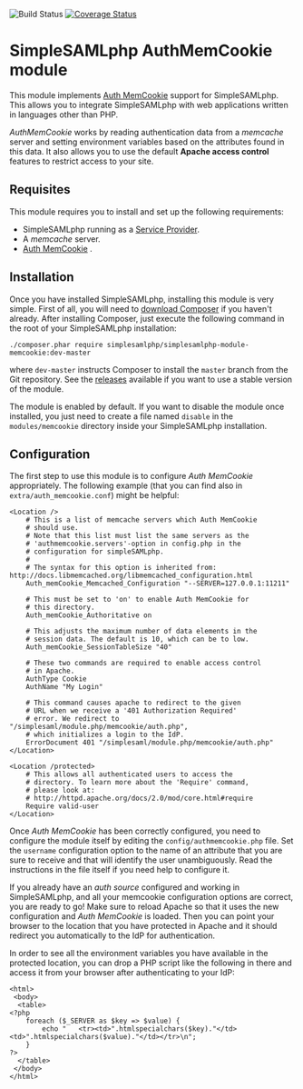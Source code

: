 ![Build Status](https://github.com/simplesamlphp/simplesamlphp-module-memcookie/workflows/CI/badge.svg?branch=master)
[![Coverage Status](https://codecov.io/gh/simplesamlphp/simplesamlphp-module-memcookie/branch/master/graph/badge.svg)](https://codecov.io/gh/simplesamlphp/simplesamlphp-module-memcookie)

SimpleSAMLphp AuthMemCookie module
==================================

This module implements [Auth MemCookie](https://zenprojects.github.io/Apache-Authmemcookie-Module/) support for SimpleSAMLphp. This allows
you to integrate SimpleSAMLphp with web applications written in languages other than PHP.

*AuthMemCookie* works by reading authentication data from a *memcache* server and setting environment variables based on
the attributes found in this data. It also allows you to use the default **Apache access control** features to restrict
access to your site.

Requisites
----------

This module requires you to install and set up the following requirements:

* SimpleSAMLphp running as a [Service Provider](https://simplesamlphp.org/docs/stable/simplesamlphp-sp).
* A *memcache* server.
* [Auth MemCookie](https://zenprojects.github.io/Apache-Authmemcookie-Module/) .

Installation
------------

Once you have installed SimpleSAMLphp, installing this module is very simple. First of all, you will need to [download
Composer](https://getcomposer.org/) if you haven't already. After installing Composer, just execute the following
command in the root of your SimpleSAMLphp installation:

```
./composer.phar require simplesamlphp/simplesamlphp-module-memcookie:dev-master
```

where `dev-master` instructs Composer to install the `master` branch from the Git repository. See the
[releases](https://github.com/simplesamlphp/simplesamlphp-module-memcookie/releases) available if you want to use a
stable version of the module.

The module is enabled by default. If you want to disable the module once installed, you just need to create a file named
`disable` in the `modules/memcookie` directory inside your SimpleSAMLphp installation.

Configuration
-------------

The first step to use this module is to configure *Auth MemCookie* appropriately. The following example (that you can
find also in `extra/auth_memcookie.conf`) might be helpful:

```
<Location />
    # This is a list of memcache servers which Auth MemCookie
    # should use. 
    # Note that this list must list the same servers as the
    # 'authmemcookie.servers'-option in config.php in the
    # configuration for simpleSAMLphp.
    #
    # The syntax for this option is inherited from: http://docs.libmemcached.org/libmemcached_configuration.html 
    Auth_memCookie_Memcached_Configuration "--SERVER=127.0.0.1:11211"

    # This must be set to 'on' to enable Auth MemCookie for
    # this directory.
    Auth_memCookie_Authoritative on

    # This adjusts the maximum number of data elements in the
    # session data. The default is 10, which can be to low.
    Auth_memCookie_SessionTableSize "40"

    # These two commands are required to enable access control
    # in Apache.
    AuthType Cookie
    AuthName "My Login"

    # This command causes apache to redirect to the given
    # URL when we receive a '401 Authorization Required'
    # error. We redirect to "/simplesaml/module.php/memcookie/auth.php",
    # which initializes a login to the IdP.
    ErrorDocument 401 "/simplesaml/module.php/memcookie/auth.php"
</Location>

<Location /protected>
    # This allows all authenticated users to access the
    # directory. To learn more about the 'Require' command,
    # please look at:
    # http://httpd.apache.org/docs/2.0/mod/core.html#require
    Require valid-user
</Location>
```

Once *Auth MemCookie* has been correctly configured, you need to configure the module itself by editing the
`config/authmemcookie.php` file. Set the `username` configuration option to the name of an attribute that you are sure
to receive and that will identify the user unambiguously. Read the instructions in the file itself if you need help to
configure it.

If you already have an *auth source* configured and working in SimpleSAMLphp, and all your memcookie configuration
options are correct, you are ready to go! Make sure to reload Apache so that it uses the new configuration and *Auth
MemCookie* is loaded. Then you can point your browser to the location that you have protected in Apache and it should
redirect you automatically to the IdP for authentication.

In order to see all the environment variables you have available in the protected location, you can drop a PHP script
like the following in there and access it from your browser after authenticating to your IdP:

```
<html>
 <body>
  <table>
<?php
    foreach ($_SERVER as $key => $value) {
        echo "   <tr><td>".htmlspecialchars($key)."</td><td>".htmlspecialchars($value)."</td></tr>\n";
    }
?>
  </table>
 </body>
</html>
```
